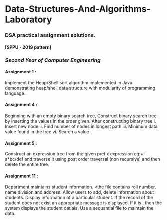 # Data-Structures-And-Algorithms-Laboratory
### DSA practical assignment solutions.
#### [SPPU - 2019 pattern]
### *Second Year of Computer Engineering*

#### Assignment 1 : 
Implement the Heap/Shell sort algorithm implemented in Java demonstrating heap/shell data structure with modularity of programming language.

#### Assignment 4 : 
Beginning with an empty binary search tree, Construct binary search tree by inserting the values in the order given. After constructing  binary tree 
i. Insert new node
ii. Find number of nodes in longest path
iii. Minimum data value found in the tree
vi. Search a value

#### Assignment 5 :
Construct an expression tree from the given prefix expression eg:+-a*bc/def and traverse it using post order traversal (non recursive) and then delete the entire tree.

#### Assignment 11 :
Department maintains student information. <the file contains roll number, name division and address. Allow users to add, delete information about students. Display information of a particular student. If the record of the student does not exist an appropriate message is displayed. If it is , then the system displays the student detials. Use a sequantial file to maintain the data.


